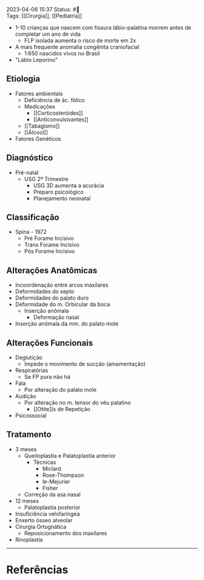 2023-04-06 15:37
Status: #🌱   
Tags: [[Cirurgia]], [[Pediatria]]
<br/>
- 1-10 crianças que nascem com fissura lábio-palatina morrem antes de completar um ano de vida
	- FLP isolada aumenta o risco de morte em 2x
- A mais frequente anomalia congênita craniofacial
	- 1:650 nascidos vivos no Brasil
- "Lábio Leporino"
## Etiologia
- Fatores ambientais
	- Deficiência de ác. fólico
	- Medicações
		- [[Corticosteróides]]
		- [[Anticonvulsivantes]]
	- [[Tabagismo]]
	- [[Álcool]]
- Fatores Genéticos
## Diagnóstico
- Pré-natal
	- USG 2º Trimestre
		- USG 3D aumenta a acurácia
		- Preparo psicológico
		- Planejamento neonatal
## Classificação
- Spina - 1972
	- Pré Forame Incisivo
	- Trans Forame Incisivo
	- Pós Forame Incisivo
## Alterações Anatômicas
- Incoordenação entre arcos maxilares
- Deformidades do septo
- Deformidades do palato duro
- Deformidade do m. Orbicular da boca
	- Inserção anômala
		- Deformação nasal
- Inserção anômala da mm. do palato mole
## Alterações Funcionais
- Deglutição
	- Impede o movimento de sucção (amamentação)
- Respiratórias
	- Se FP pura não há
- Fala
	- Por alteração do palato mole
- Audição
	- Por alteração no m. tensor do véu palatino
		- [[Otite]]s de Repetição
- Psicossocial
## Tratamento
- 3 meses
	- Queiloplastia e Palatoplastia anterior
		- Técnicas
			- Miclard
			- Rose-Thompson
			- le-Mejurier
			- Fisher
	- Correção da asa nasal
- 12 meses
	- Palatoplastia posterior
- Insuficiência velofaríngea
- Enxerto ósseo alveolar
- Cirurgia Ortognática
	- Reposicionamento dos maxilares
- Rinoplastia

____
# Referências

